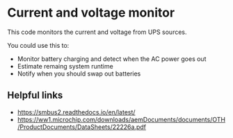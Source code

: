 # Current and voltage monitor
This code monitors the current and voltage from UPS sources.

You could use this to:

- Monitor battery charging and detect when the AC power goes out
- Estimate remaing system runtime
- Notify when you should swap out batteries


## Helpful links

- https://smbus2.readthedocs.io/en/latest/
- https://ww1.microchip.com/downloads/aemDocuments/documents/OTH/ProductDocuments/DataSheets/22226a.pdf
